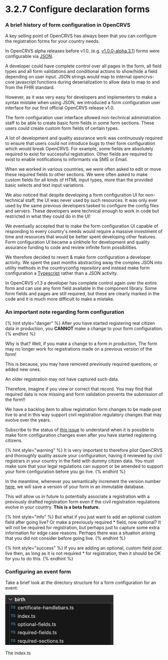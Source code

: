 # 3.2.7 Configure declaration forms

### A brief history of form configuration in OpenCRVS

A key selling point of OpenCRVS has always been that you can configure the registration forms for your country needs.

In OpenCRVS alpha releases before v1.0, (e.g. [v1.0.0-alpha.3.1](https://github.com/opencrvs/opencrvs-farajaland/blob/1.0.0-alpha.3.1/src/farajaland/features/forms/register.json)) forms were configurable via [JSON](https://en.wikipedia.org/wiki/JSON).&#x20;

A developer could have complete control over all pages in the form, all field types and all form validations and conditional actions to show/hide a field depending on user input.  JSON strings would map to internal opencrvs-core javascript functions during deserialization to allow data to map to and from the FHIR standard.

However, as it was very easy for developers and implementers to make a syntax mistake when using JSON, we introduced a form configuration user interface for our first official OpenCRVS release v1.0.

The form configuration user interface allowed non-technical administration staff to be able to create basic form fields in some form sections.  These users could create custom form fields of certain types.

A lot of development and quality assurance work was continuously required to ensure that users could not introduce bugs to their form configuration which would break OpenCRVS.  For example, some fields are absolutely required to exist for successful registration.  Other fields are required to exist to enable notifications to informants via SMS or Email.

When we worked in various countries, we were often asked to edit or move these required fields to other sections.  We were often asked to make custom fields for all kinds of HTML input types, more than the provided basic selects and text input variations. &#x20;

We also noticed that despite developing a form configuration UI for non-technical staff, the UI was never used by such resources.  It was only ever used by the same previous developers tasked to configure the config files and servers.  These developers were technical enough to work in code but restricted in what they could do in the UI!

We eventually accepted that to make the form configuration UI capable of responding to every country's needs would require a massive investment of time and resources that would be better spent developing other features.  Form configuration UI became a sinkhole for development and quality assurance funding to code and review infinite form possibilities.

We therefore decided to revert & make form configuration a developer activity.  We spent the past months abstracting away the complex JSON into utility methods in the countryconfig repository and instead make form configuration a [Typescript](https://www.typescriptlang.org/) rather than a JSON activity.&#x20;

In OpenCRVS v1.3 a developer has complete control again over the entire form and can use any form field available in the component library.  Some form fields and pages are still required, but these are clearly marked in the code and it is much more difficult to make a mistake.



### An important note regarding form configuration

{% hint style="danger" %}
After you have started registering real citizen data in production, you **CANNOT** make a change to your form configuration.
{% endhint %}

Why is that?  Well, if you make a change to a form in production, The form may no longer work for registrations made on a previous version of the form! &#x20;

This is because, you may have removed previously required questions, or added new ones.

An older registration may not have captured such data.

Therefore, imagine if you view or correct that record.  You may find that required data is now missing and form validation prevents the submission of the form!!

We have a backlog item to allow registration form changes to be made post live to and in this way support civil registration regulatory changes that may evolve over the years.

Subscribe to the status of [this issue](https://github.com/opencrvs/opencrvs-core/issues/3798) to understand when it is possible to make form configuration changes even after you have started registering citizens.

{% hint style="warning" %}
It is very important to therefore pilot OpenCRVS and thoroughly quality assure your configuration, having it reviewed by civil registrars in your country in the field with dummy citizen data.  You must make sure that your legal regulations can support or be amended to support your form configuration before you go live.
{% endhint %}

In the meantime, whenever you semantically increment the version number [here](https://github.com/opencrvs/opencrvs-countryconfig/blob/551e864ab59d59ae2e65eec8d1d0d9651ae0a3d7/src/form/index.ts#L49), we will save a version of your form in an immutable database.

This will allow us in future to potentially associate a registration with a previously drafted registration form even if the civil registration regulations evolve in your country.  **This is a beta feature.**

{% hint style="info" %}
But what if you just want to add an optional custom field after going live?  Or make a previously required \* field, now optional?  It will not be required for registration, but perhaps just to capture some extra information for edge case reasons.  Perhaps there was a situation arising that you did not consider before going live.
{% endhint %}

{% hint style="success" %}
If you are adding an optional, custom field post live then, as long as it is not required \* for registration, then it should be OK for you to do this.
{% endhint %}

### Configuring an event form

Take a brief look at the directory structure for a form configuration for an event:

![](<../../../.gitbook/assets/Screenshot 2023-09-07 at 16.42.23.png>)

The index.ts
